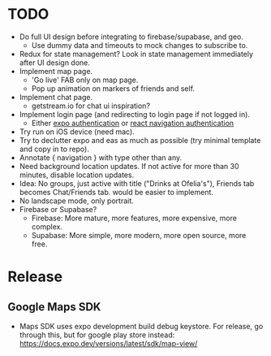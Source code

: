 # TODO
* Do full UI design before integrating to firebase/supabase, and geo.
    - Use dummy data and timeouts to mock changes to subscribe to.
* Redux for state management? Look in state management immediately after UI design done.
* Implement map page.
    * 'Go live' FAB only on map page.
    * Pop up animation on markers of friends and self.
* Implement chat page.
    - getstream.io for chat ui inspiration?
* Implement login page (and redirecting to login page if not logged in).
    - Either [expo authentication](https://docs.expo.dev/router/reference/authentication/) or [react navigation authentication](https://reactnavigation.org/docs/auth-flow/)
* Try run on iOS device (need mac).
* Try to declutter expo and eas as much as possible (try minimal template and copy in to repo).
* Annotate { navigation } with type other than any.
* Need background location updates. If not active for more than 30 minutes, disable location updates.
* Idea: No groups, just active with title ("Drinks at Ofelia's"), Friends tab becomes Chat/Friends tab. would be easier to implement.
* No landscape mode, only portrait.
* Firebase or Supabase?
    - Firebase: More mature, more features, more expensive, more complex.
    - Supabase: More simple, more modern, more open source, more free.

# Release
## Google Maps SDK
* Maps SDK uses expo development build debug keystore. For release, go through this, but for google play store instead: https://docs.expo.dev/versions/latest/sdk/map-view/
